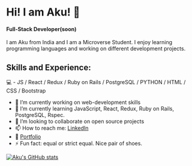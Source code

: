 # Hi! I am Aku! 👋 

#### Full-Stack Developer(soon)

I am Aku from India and I am a Microverse Student. I enjoy learning programming languages and working on different development projects.

## Skills and Experience:

💻 - JS / React / Redux / Ruby on Rails / PostgreSQL / PYTHON / HTML / CSS / Bootstrap


- 🔭 I’m currently working on web-development skills
- 🌱 I’m currently learning JavaScript, React, Redux, Ruby on Rails, PostgreSQL, Rspec.
- 👯 I’m looking to collaborate on open source projects
- 📫 How to reach me: [LinkedIn](https://www.linkedin.com/in/akbar-khan-b57709182/)
- :microscope: [Portfolio](https://aakbarkhan.github.io/portfolio2/)
- ⚡ Fun fact: equal or strict equal. Nice pair of shoes.

[![Aku's GitHub stats](https://github-readme-stats.vercel.app/api?username=aakbarkhan)](https://github.com/anuraghazra/github-readme-stats)


